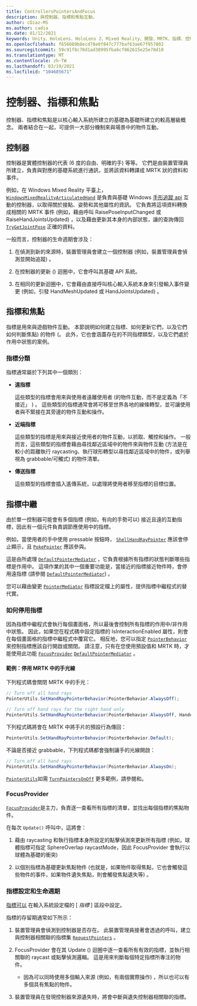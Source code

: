 ```yaml
---
title: ControllersPointersAndFocus
description: 與控制器、指標和焦點互動。
author: cDiaz-MS
ms.author: cadia
ms.date: 01/12/2021
keywords: Unity、HoloLens、HoloLens 2、Mixed Reality、開發、MRTK、指標、控制器
ms.openlocfilehash: f656089b8ecd78e0f847c777baf63ae67f957802
ms.sourcegitcommit: 59c91f8c70d1ad30995fba6cf862615e25e78d10
ms.translationtype: MT
ms.contentlocale: zh-TW
ms.lasthandoff: 03/19/2021
ms.locfileid: "104685671"
---
```

# <a name="controllers-pointers-and-focus"></a>控制器、指標和焦點

控制器、指標和焦點是以核心輸入系統所建立的基礎為基礎所建立的較高層級概念。 兩者結合在一起，可提供一大部分機制來與場景中的物件互動。

## <a name="controllers"></a>控制器

控制器是實體控制器的代表 (6 度的自由、明確的手) 等等。 它們是由裝置管理員所建立，負責與對應的基礎系統進行通訊，並將該資料轉譯成 MRTK 狀的資料和事件。

例如，在 Windows Mixed Reality 平臺上， [`WindowsMixedRealityArticulatedHand`](xref:Microsoft.MixedReality.Toolkit.WindowsMixedReality.Input.WindowsMixedRealityArticulatedHand) 是負責與基礎 Windows [手形追蹤 api](https://docs.microsoft.com/uwp/api/windows.ui.input.spatial.spatialinteractionsourcestate) 互動的控制器，以取得關於接點、姿勢和其他屬性的資訊。 它負責將這項資料轉換成相關的 MRTK 事件 (例如，藉由呼叫 RaisePoseInputChanged 或 RaiseHandJointsUpdated) ，以及藉由更新其本身的內部狀態，讓的查詢傳回 [`TryGetJointPose`](xref:Microsoft.MixedReality.Toolkit.Input.HandJointUtils.TryGetJointPose(TrackedHandJoint,Handedness,MixedRealityPose@)) 正確的資料。

一般而言，控制器的生命週期會涉及：

1. 在偵測到新的來源時，裝置管理員會建立一個控制器 (例如，裝置管理員會偵測並開始追蹤) 。

2. 在控制器的更新 () 迴圈中，它會呼叫其基礎 API 系統。

3. 在相同的更新迴圈中，它會藉由直接呼叫核心輸入系統本身來引發輸入事件變更 (例如，引發 HandMeshUpdated 或 HandJointsUpdated) 。

## <a name="pointers-and-focus"></a>指標和焦點

指標是用來與遊戲物件互動。 本節說明如何建立指標、如何更新它們，以及它們如何判斷焦點) 的物件 (。 此外，它也會涵蓋存在的不同指標類型，以及它們處於作用中狀態的案例。

### <a name="pointer-categories"></a>指標分類

指標通常屬於下列其中一個類別：

- **遠指標**

  這些類型的指標會用來與使用者遠離使用者 (的物件互動，而不是定義為「不接近」 ) 。 這些類型的指標通常會將可移至世界各地的線條轉型，並可讓使用者與不緊接在其旁邊的物件互動和操作。

- **近端指標**

  這些類型的指標是用來與接近使用者的物件互動，以抓取、觸控和操作。 一般而言，這些類型的指標會藉由尋找鄰近區域中的物件來與物件互動 (方法是在較小的距離執行 raycasting、執行球形轉型以尋找鄰近區域中的物件，或列舉視為 grabbable/可觸式) 的物件清單。

- **傳送指標**

  這些類型的指標會插入遙傳系統，以處理將使用者移至指標的目標位置。

## <a name="pointer-mediation"></a>指標中繼

由於單一控制器可能會有多個指標 (例如，有向的手勢可以) 接近且遠的互動指標，因此有一個元件負責調節應使用中的指標。

例如，當使用者的手中使用 pressable 按鈕時， [`ShellHandRayPointer`](xref:Microsoft.MixedReality.Toolkit.Input.ShellHandRayPointer) 應該會停止顯示，且 [`PokePointer`](xref:Microsoft.MixedReality.Toolkit.Input.PokePointer) 應該參與。

這是由所處理 [`DefaultPointerMediator`](xref:Microsoft.MixedReality.Toolkit.Input.DefaultPointerMediator) ，它負責根據所有指標的狀態判斷哪些指標是作用中。 這項作業的其中一個重要功能是，當接近的指標接近物件時，會停用遠指標 (請參閱 [`DefaultPointerMediator`](xref:Microsoft.MixedReality.Toolkit.Input.DefaultPointerMediator)) 。

您可以藉由變更 [`PointerMediator`](xref:Microsoft.MixedReality.Toolkit.Input.MixedRealityPointerProfile.PointerMediator) 指標設定檔上的屬性，提供指標中繼程式的替代實。

### <a name="how-to-disable-pointers"></a>如何停用指標

因為指標中繼程式會執行每個畫面格，所以最後會控制所有指標的作用中/非作用中狀態。 因此，如果您在程式碼中設定指標的 IsInteractionEnabled 屬性，則會在每個畫面格的指標中繼程式中覆寫它。 相反地，您可以指定 [`PointerBehavior`](xref:Microsoft.MixedReality.Toolkit.Input.PointerBehavior) 來控制指標應該自行開啟或關閉。 請注意，只有在您使用預設值和 MRTK 時，才能使用此功能 [`FocusProvider`](xref:Microsoft.MixedReality.Toolkit.Input.FocusProvider) [`DefaultPointerMediator`](xref:Microsoft.MixedReality.Toolkit.Input.DefaultPointerMediator) 。

#### <a name="example-disable-hand-rays-in-mrtk"></a>範例：停用 MRTK 中的手光線

下列程式碼會關閉 MRTK 中的手光：

```c#
// Turn off all hand rays
PointerUtils.SetHandRayPointerBehavior(PointerBehavior.AlwaysOff);

// Turn off hand rays for the right hand only
PointerUtils.SetHandRayPointerBehavior(PointerBehavior.AlwaysOff, Handedness.Right);
```

下列程式碼將會在 MRTK 中將手片的預設行為傳回：

```c#
PointerUtils.SetHandRayPointerBehavior(PointerBehavior.Default);
```

不論是否接近 grabbable，下列程式碼都會強制讓手的光線開啟：

```c#
// Turn off all hand rays
PointerUtils.SetHandRayPointerBehavior(PointerBehavior.AlwaysOn);
```

[`PointerUtils`](xref:Microsoft.MixedReality.Toolkit.Input.PointerUtils)如需 [`TurnPointersOnOff`](xref:Microsoft.MixedReality.Toolkit.Examples.Demos.DisablePointersExample) 更多範例，請參閱和。

### <a name="focusprovider"></a>FocusProvider

[`FocusProvider`](xref:Microsoft.MixedReality.Toolkit.Input.FocusProvider)是主力，負責逐一查看所有指標的清單，並找出每個指標的焦點物件。

在每次 `Update()` 呼叫中，這將會：

1. 藉由 raycasting 和執行指標本身所設定的點擊偵測來更新所有指標 (例如，球體指標可指定 SphereOverlap raycastMode，因此 FocusProvider 會執行以球體為基礎的衝突) 

2. 以個別指標為基礎更新焦點物件 (也就是，如果物件取得焦點，它也會觸發這些物件的事件，如果物件遺失焦點，則會觸發焦點遺失等) 。

### <a name="pointer-configuration-and-lifecycle"></a>指標設定和生命週期

[指標可以](../features/input/pointers.md) 在輸入系統設定檔的 [ *指標* ] 區段中設定。

指標的存留期通常如下所示：

1. 裝置管理員會偵測到控制器是否存在。 此裝置管理員接著會透過的呼叫，建立與控制器相關聯的指標集 [`RequestPointers`](xref:Microsoft.MixedReality.Toolkit.Input.BaseInputDeviceManager) 。

2. FocusProvider 會在其 Update () 迴圈中逐一查看所有有效的指標，並執行相關聯的 raycast 或點擊偵測邏輯。 這是用來判斷每個特定指標所專注的物件。

    - 因為可以同時使用多個輸入來源 (例如，有兩個實際操作) ，所以也可以有多個具有焦點的物件。

3. 裝置管理員在發現控制器來源遺失時，將會中斷與遺失控制器相關聯的指標。
